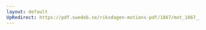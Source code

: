 ```yaml
---
layout: default
UpRedirect: https://pdf.swedeb.se/riksdagen-motions-pdf/1867/mot_1867__ak__00039/mot_1867__ak__00039_001.pdf
---
```

